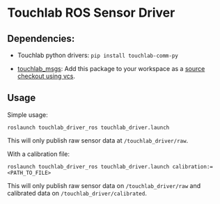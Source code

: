 # Touchlab ROS Sensor Driver

## Dependencies:

- Touchlab python drivers:
  `pip install touchlab-comm-py`

- [touchlab_msgs](https://github.com/touchlab-avatarx/touchlab_msgs.git):
  Add this package to your workspace as a [source checkout using vcs](https://docs.ros.org/en/rolling/Installation/Maintaining-a-Source-Checkout.html#download-the-new-source-code).

## Usage

Simple usage:
```
roslaunch touchlab_driver_ros touchlab_driver.launch
```
This will only publish raw sensor data at `/touchlab_driver/raw`.

With a calibration file:
```
roslaunch touchlab_driver_ros touchlab_driver.launch calibration:=<PATH_TO_FILE>
```
This will only publish raw sensor data on `/touchlab_driver/raw` and calibrated data on `/touchlab_driver/calibrated`.
